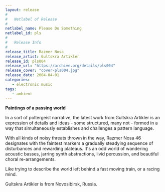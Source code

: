 ```yaml
---
layout: release
#
#   Netlabel of Release
#
netlabel_name: Please Do Something
netlabel_id: pls
#
#   Release Info
#
release_title: Razmer Nosa
release_artist: Gultskra Artikler
release_id: pls004
release_url: "https://archive.org/details/pls004"
release_cover: "cover-pls004.jpg"
release_date: 2004-04-01
categories:
   - electronic music
tags:
   - ambient
---
```

**Paintings of a passing world**

In a sort of poltergeist narrative, the latest work from Gultskra Artikler is an expression of details and ideas - some structured, many not - formed in a way that simultaneously establishes and challenges a pattern language. 

With all kinds of noisy threats thrown in the way, Razmer Nosa 46 designates with the faintest markers a gradually steadying sequence of disturbances and rewarding plateaus. It's an odd world of wandering acoustic basses, jarring synth abstractions, livid percussion, and beautiful choral re-arrangements.

Like trying to describe the world left behind a fast moving train, or a racing mind.

Gultskra Artikler is from Novosibirsk, Russia.